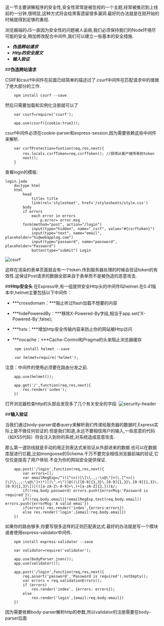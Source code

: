 ﻿

这一节主要讲解程序的安全性,安全性常常是被忽视的一个主题,经常被推迟到上线前的一分钟,很明显,这种方式将会给黑客遗留很多漏洞.最好的办法就是在刚开始的时候就得到足够的重视.

浏览器端的JS一直因为安全性的问题被人诟病,我们必须保持我们的Node环境尽可能的安全,稍加修改配合中间件,我们可以建立一些基本的安全措施.

 - ***伪造跨站请求***
 - ***Http的安全报文***
 - ***输入验证***
 
##**伪造跨站请求**

CSRF和csurf中间件在前面已经简单的描述过了.csurf中间件在匹配请求中的值做了绝大部分的工作.

        npm install csurf --save
        
然后只需要加载和实例化注册就可以了

        var csurf=require('csurf');
        
        app.use(csurf({cookie:true}));
        
csurf中间件必须在cookie-parser和express-session.因为需要依赖这些中间件来解析.

        var csrfProtection=funtion(req,res,next){
            res.locals.csrfToken=req.csrfToken(); //获得从客户端传来的token
            next();
        }

查看login的模板:

    login.jade
        doctype html
        html
        	head
        		title= title
        		link(rel='stylesheet', href='/stylesheets/style.css')
        	body
        	if errors
        		each error in errors
        			p.error= error.msg
        	form(method="post", action="/login")
        		input(type="hidden", name="_csrf", value="#{csrftoken}")
        		input(type="text", name="email", placeholder="hi@webapplog.com")
        		input(type="password", name="password", placeholder="Password")
        		button(type="submit") Login

![csurf](http://h.hiphotos.baidu.com/image/pic/item/1f178a82b9014a9001b6751fae773912b21bee8c.jpg)

这样在渲染的表单页面就会有一个token.传到服务器处理的时候会验证token的有效性.这保证Post请求的数据全部来自于表单而不是被伪造的恶意攻击.

##**Http安全头**
在Express中,有一组提供安全Http头的中间件叫helmet.在0.41版本中,helmet主要包括以下中间件：

 - ***crossdomain：***阻止听过flash加载不想要的内容
 - ***hidePoweredBy：***移除X-Powered-By字段,相当于app.set('X-Powered-By',false);
 - ***hsts：***增加http安全传输内容来防止你的网站被Http访问
 - ***nocache：***Cache-Control和Pragma的头来阻止浏览器缓存

        npm install helmet --save
        
        var helmet=require('helmet');
注意：中间件的使用必须要在路由分发之前.

        app.use(helmet());
        
        app.get('/',function(req,res,next){
            res.render('index');
        })
        
打开浏览器检查http的头部会发现多了几个有关安全的字段.
![security-header](http://f.hiphotos.baidu.com/image/pic/item/902397dda144ad346c4e8325d7a20cf430ad859a.jpg)

##**输入验证**

当我们通过body-parser或者query来解析我们传递给服务器的数据时,Express实际上是不做任何验证的.但是我们知道,永远不要相信用户的输入,一些恶意的代码（如XSS代码）将会注入到你的系统,对系统造成恶意攻击.

那么第一道防线就是手动的用正则表达式来验证从外部进来的数据.也可以在数据库层进行拦截,比如mongoose的Schema.千万不要完全相信浏览器前端的验证,它仅仅是提高了用户体验.不会为你的网站安全提供保证.

        app.post('/login',function(req,res,next){
            var errors=[];
            var emailRegExp=/^(([^<>()[\]\\.,;:\s@\"]+(\.[^<>()[\]\\.,;:\s@\"]+)*)|(\".+\"))@((\[[0-9]{1,3}\.[0-9]{1,3}\.[0-9]{1,3}\.[0-9]{1,3}\])|(([a-zA-Z\-0-9]+\.)+[a-zA-Z]{2,}))$/;
            if(!req.body.password) errors.push({errorMsg:'Password is required'});
            if(!req.body.email||!emailRegExp.test(req.body.email)) errors.push({errorMsg:'A valid emai'})
            if(errors) res.render('index',{errors:errors})
            else res.render('login',{email:req.body.email})
        })
        
如果你的路由够多,你要写很多这样的正则匹配表达式.最好的办法就是写一个模块或者使用express-validator中间件.

        npm install express-validator --save
        
        var validator=require('validator');
        
        app.use(bodyParser.json());
        app.use(validator());
        
        app.post('/login',function(req,res,next){
            req.assert('password','Password is required').notEmpty();
            var errors = req.validationErrors();
            if (errors)
                res.render('index', {errors: errors});
            else
                res.render('login',{email:req.body.email})
        })
因为需要依赖body-parser解析http的参数,所以validator的注册需要在body-parser后面
 
